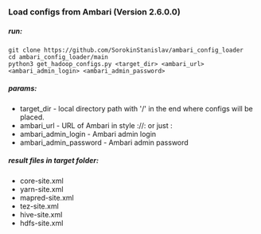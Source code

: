 ### Load configs from Ambari (Version 2.6.0.0)

##### run:

```
git clone https://github.com/SorokinStanislav/ambari_config_loader
cd ambari_config_loader/main
python3 get_hadoop_configs.py <target_dir> <ambari_url> <ambari_admin_login> <ambari_admin_password>
```

##### params:
* target_dir - local directory path with '/' in the end where configs will be placed. 
* ambari_url - URL of Ambari in style <scheme>://<host>:<port> or just <host>:<port>
* ambari_admin_login - Ambari admin login
* ambari_admin_password - Ambari admin password

##### result files in target folder:
* core-site.xml
* yarn-site.xml
* mapred-site.xml
* tez-site.xml
* hive-site.xml
* hdfs-site.xml
